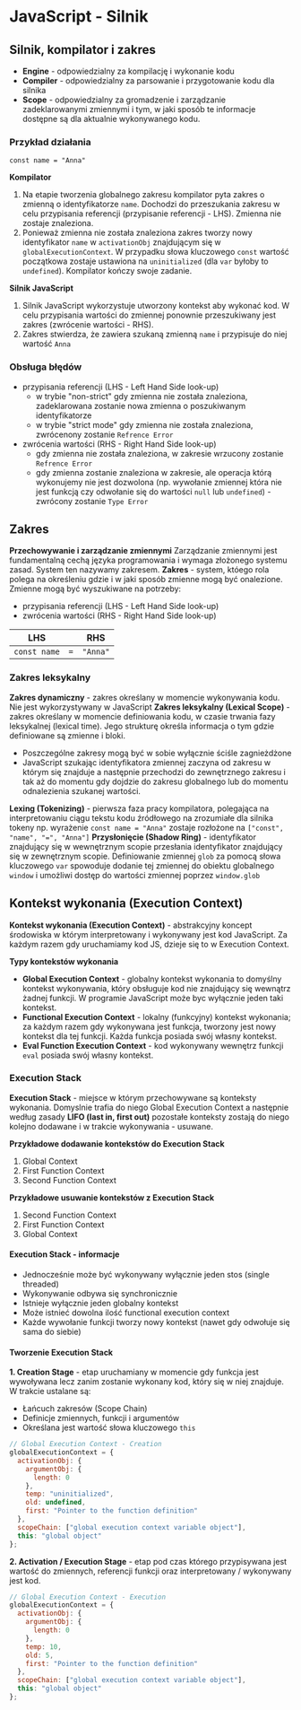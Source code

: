 # JavaScript - Silnik

## Silnik, kompilator i zakres

- **Engine** - odpowiedzialny za kompilację i wykonanie kodu
- **Compiler** - odpowiedzialny za parsowanie i przygotowanie kodu dla silnika
- **Scope** - odpowiedzialny za gromadzenie i zarządzanie zadeklarowanymi zmiennymi i tym, w jaki sposób te informacje dostępne są dla aktualnie wykonywanego kodu.

### Przykład działania

`const name = "Anna"`

**Kompilator**

1. Na etapie tworzenia globalnego zakresu kompilator pyta zakres o zmienną o identyfikatorze `name`. Dochodzi do przeszukania zakresu w celu przypisania referencji (przypisanie referencji - LHS). Zmienna nie zostaje znaleziona.
2. Ponieważ zmienna nie została znaleziona zakres tworzy nowy identyfikator `name` w `activationObj` znajdującym się w `globalExecutionContext`. W przypadku słowa kluczowego `const` wartość początkowa zostaje ustawiona na `uninitialized` (dla `var` byłoby to `undefined`). Kompilator kończy swoje zadanie.

**Silnik JavaScript**

1. Silnik JavaScript wykorzystuje utworzony kontekst aby wykonać kod. W celu przypisania wartości do zmiennej ponownie przeszukiwany jest zakres (zwrócenie wartości - RHS).
2. Zakres stwierdza, że zawiera szukaną zmienną `name` i przypisuje do niej wartość `Anna`

### Obsługa błędów

- przypisania referencji (LHS - Left Hand Side look-up)
  - w trybie "non-strict" gdy zmienna nie została znaleziona, zadeklarowana zostanie nowa zmienna o poszukiwanym identyfikatorze
  - w trybie "strict mode" gdy zmienna nie została znaleziona, zwrócenony zostanie `Refrence Error`
- zwrócenia wartości (RHS - Right Hand Side look-up)
  - gdy zmienna nie została znaleziona, w zakresie wrzucony zostanie `Refrence Error`
  - gdy zmienna zostanie znaleziona w zakresie, ale operacja którą wykonujemy nie jest dozwolona (np. wywołanie zmiennej która nie jest funkcją czy odwołanie się do wartości `null` lub `undefined`) - zwrócony zostanie `Type Error`

## Zakres

**Przechowywanie i zarządzanie zmiennymi**
Zarządzanie zmiennymi jest fundamentalną cechą języka programowania i wymaga złożonego systemu zasad. System ten nazywamy zakresem.
**Zakres** - system\, któego rola polega na określeniu gdzie i w jaki sposób zmienne mogą być onalezione. Zmienne mogą być wyszukiwane na potrzeby:

- przypisania referencji (LHS - Left Hand Side look-up)
- zwrócenia wartości (RHS - Right Hand Side look-up)

|     LHS      |     |   RHS    |
| :----------: | :-: | :------: |
| `const name` | `=` | `"Anna"` |

### Zakres leksykalny

**Zakres dynamiczny** - zakres określany w momencie wykonywania kodu\. Nie jest wykorzystywany w JavaScript
**Zakres leksykalny (Lexical Scope)** - zakres określany w momencie definiowania kodu\, w czasie trwania fazy leksykalnej (lexical time). Jego strukturę określa informacja o tym gdzie definiowane są zmienne i bloki.

- Poszczególne zakresy mogą być w sobie wyłącznie ściśle zagnieżdżone
- JavaScript szukając identyfikatora zmiennej zaczyna od zakresu w którym się znajduje a następnie przechodzi do zewnętrznego zakresu i tak aż do momentu gdy dojdzie do zakresu globalnego lub do momentu odnalezienia szukanej wartości.

**Lexing (Tokenizing)** - pierwsza faza pracy kompilatora, polegająca na interpretowaniu ciągu tekstu kodu źródłowego na zrozumiałe dla silnika tokeny np. wyrażenie `const name = "Anna"` zostaje rozłożone na `["const", "name", "=", "Anna"]`
**Przysłonięcie (Shadow Ring)** - identyfikator znajdujący się w wewnętrznym scopie przesłania identyfikator znajdujący się w zewnętrznym scopie.
Definiowanie zmiennej `glob` za pomocą słowa kluczowego `var` spowoduje dodanie tej zmiennej do obiektu globalnego `window` i umożliwi dostęp do wartości zmiennej poprzez `window.glob`

## Kontekst wykonania (Execution Context)

**Kontekst wykonania (Execution Context)** - abstrakcyjny koncept środowiska w którym interpretowany i wykonywany jest kod JavaScript\. Za każdym razem gdy uruchamiamy kod JS, dzieje się to w Execution Context.

**Typy kontekstów wykonania**

- **Global Execution Context** - globalny kontekst wykonania to domyślny kontekst wykonywania\, który obsługuje kod nie znajdujący się wewnątrz żadnej funkcji. W programie JavaScript może byc wyłącznie jeden taki kontekst.
- **Functional Execution Context** - lokalny (funkcyjny) kontekst wykonania; za każdym razem gdy wykonywana jest funkcja\, tworzony jest nowy kontekst dla tej funkcji. Każda funkcja posiada swój własny kontekst.
- **Eval Function Execution Context** - kod wykonywany wewnętrz funkcji `eval` posiada swój własny kontekst.

### Execution Stack

**Execution Stack** - miejsce w którym przechowywane są konteksty wykonania\. Domyslnie trafia do niego Global Execution Context a następnie według zasady **LIFO (last in, first out)** pozostałe konteksty zostają do niego kolejno dodawane i w trakcie wykonywania - usuwane.

**Przykładowe dodawanie kontekstów do Execution Stack**

1. Global Context
2. First Function Context
3. Second Function Context

**Przykładowe usuwanie kontekstów z Execution Stack**

1. Second Function Context
2. First Function Context
3. Global Context

#### Execution Stack - informacje

- Jednocześnie może być wykonywany wyłącznie jeden stos (single threaded)
- Wykonywanie odbywa się synchronicznie
- Istnieje wyłącznie jeden globalny kontekst
- Może istnieć dowolna ilość functional execution context
- Każde wywołanie funkcji tworzy nowy kontekst (nawet gdy odwołuje się sama do siebie)

#### Tworzenie Execution Stack

**1. Creation Stage** - etap uruchamiany w momencie gdy funkcja jest wywoływana lecz zanim zostanie wykonany kod\, który się w niej znajduje. W trakcie ustalane są:

- Łańcuch zakresów (Scope Chain)
- Definicje zmiennych, funkcji i argumentów
- Określana jest wartość słowa kluczowego `this`

```javascript
// Global Execution Context - Creation
globalExecutionContext = {
  activationObj: {
    argumentObj: {
      length: 0
    },
    temp: "uninitialized",
    old: undefined,
    first: "Pointer to the function definition"
  },
  scopeChain: ["global execution context variable object"],
  this: "global object"
};
```

**2. Activation / Execution Stage** - etap pod czas którego przypisywana jest wartość do zmiennych\, referencji funkcji oraz interpretowany / wykonywany jest kod\.

```javascript
// Global Execution Context - Execution
globalExecutionContext = {
  activationObj: {
    argumentObj: {
      length: 0
    },
    temp: 10,
    old: 5,
    first: "Pointer to the function definition"
  },
  scopeChain: ["global execution context variable object"],
  this: "global object"
};
```
